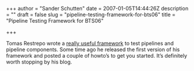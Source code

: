 +++
author = "Sander Schutten"
date = 2007-01-05T14:44:26Z
description = ""
draft = false
slug = "pipeline-testing-framework-for-bts06"
title = "Pipeline Testing Framework for BTS06"

+++


Tomas Restrepo wrote a [really useful framework](http://www.winterdom.com/weblog/2006/04/27/PipelineTestingLibraryPart1.aspx) to test pipelines and pipeline components. Some time ago he released the first version of his framework and posted a couple of howto’s to get you started. It’s definitely worth stopping by his blog.

